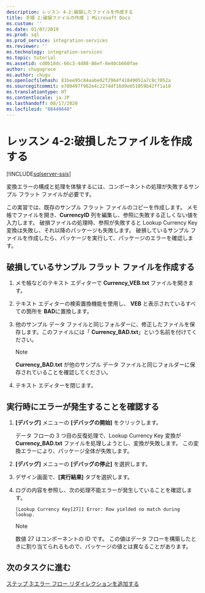 ```yaml
---
description: レッスン 4-2:破損したファイルを作成する
title: 手順 2:破損ファイルの作成 | Microsoft Docs
ms.custom: ''
ms.date: 01/07/2019
ms.prod: sql
ms.prod_service: integration-services
ms.reviewer: ''
ms.technology: integration-services
ms.topic: tutorial
ms.assetid: cd0b18dc-66c3-4d88-86ef-8e40cb660fae
author: chugugrace
ms.author: chugu
ms.openlocfilehash: 81bee95c84aabe02f2964f41849051a7c8c7052a
ms.sourcegitcommit: e700497f962e4c2274df16d9e651059b42ff1a10
ms.translationtype: HT
ms.contentlocale: ja-JP
ms.lasthandoff: 08/17/2020
ms.locfileid: "88449640"
---
```

# <a name="lesson-4-2-create-a-corrupted-file"></a>レッスン 4-2:破損したファイルを作成する

[!INCLUDE[sqlserver-ssis](../includes/applies-to-version/sqlserver-ssis.md)]



変換エラーの構成と処理を体験するには、コンポーネントの処理が失敗するサンプル フラット ファイルが必要です。  
  
この実習では、既存のサンプル フラット ファイルのコピーを作成します。 メモ帳でファイルを開き、**CurrencyID** 列を編集し、参照に失敗する正しくない値を入力します。 破損ファイルの処理時、参照が失敗すると Lookup Currency Key 変換は失敗し、それ以降のパッケージも失敗します。 破損しているサンプル ファイルを作成したら、パッケージを実行して、パッケージのエラーを確認します。  
  
## <a name="create-a-corrupted-sample-flat-file"></a>破損しているサンプル フラット ファイルを作成する  
  
1.  メモ帳などのテキスト エディターで **Currency_VEB.txt** ファイルを開きます。  
  
2.  テキスト エディターの検索置換機能を使用し、 **VEB** と表示されているすべての箇所を **BAD**に置換します。  
  
3.  他のサンプル データ ファイルと同じフォルダーに、修正したファイルを保存します。このファイルには「 **Currency_BAD.txt**」という名前を付けてください。  
  
    > [!NOTE]  
    > **Currency_BAD.txt** が他のサンプル データ ファイルと同じフォルダーに保存されていることを確認してください。  
  
4.  テキスト エディターを閉じます。  
  
## <a name="verify-that-an-error-occurs-during-run-time"></a>実行時にエラーが発生することを確認する  
  
1.  **[デバッグ]** メニューの **[デバッグの開始]** をクリックします。  
  
    データ フローの 3 つ目の反復処理で、Lookup Currency Key 変換が **Currency_BAD.txt** ファイルを処理しようとし、変換が失敗します。 この変換エラーにより、パッケージ全体が失敗します。  
  
2.  **[デバッグ]** メニューの **[デバッグの停止]** を選択します。  
  
3.  デザイン画面で、**[実行結果]** タブを選択します。  
  
4.  ログの内容を参照し、次の処理不能エラーが発生していることを確認します。  
  
    ```
    [Lookup Currency Key[27]] Error: Row yielded no match during lookup.
    ```
  
    > [!NOTE]  
    > 数値 27 はコンポーネントの ID です。 この値はデータ フローを構築したときに割り当てられるもので、パッケージの値とは異なることがあります。  
  
## <a name="go-to-next-task"></a>次のタスクに進む  
[ステップ 3:エラー フロー リダイレクションを追加する](../integration-services/lesson-4-3-adding-error-flow-redirection.md)  
  
  
  
